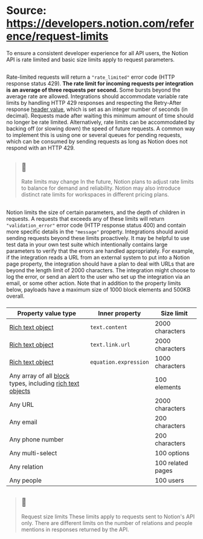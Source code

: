 # Source: https://developers.notion.com/reference/request-limits

To ensure a consistent developer experience for all API users, the Notion API is rate limited and basic size limits apply to request parameters.
## [](https://developers.notion.com/reference/request-limits#rate-limits)
Rate-limited requests will return a `"rate_limited"` error code (HTTP response status 429). **The rate limit for incoming requests per integration is an average of three requests per second.** Some bursts beyond the average rate are allowed. 
Integrations should accommodate variable rate limits by handling HTTP 429 responses and respecting the Retry-After response [header value](https://www.w3.org/Protocols/rfc2616/rfc2616-sec14.html), which is set as an integer number of seconds (in decimal). Requests made after waiting this minimum amount of time should no longer be rate limited.
Alternatively, rate limits can be accommodated by backing off (or slowing down) the speed of future requests. A common way to implement this is using one or several queues for pending requests, which can be consumed by sending requests as long as Notion does not respond with an HTTP 429.
> ## 🚧
> Rate limits may change
> In the future, Notion plans to adjust rate limits to balance for demand and reliability. Notion may also introduce distinct rate limits for workspaces in different pricing plans.
## [](https://developers.notion.com/reference/request-limits#size-limits)
Notion limits the size of certain parameters, and the depth of children in requests. A requests that exceeds any of these limits will return `"validation_error"` error code (HTTP response status 400) and contain more specific details in the `"message"` property.
Integrations should avoid sending requests beyond these limits proactively. It may be helpful to use test data in your own test suite which intentionally contains large parameters to verify that the errors are handled appropriately. For example, if the integration reads a URL from an external system to put into a Notion page property, the integration should have a plan to deal with URLs that are beyond the length limit of 2000 characters. The integration might choose to log the error, or send an alert to the user who set up the integration via an email, or some other action.
Note that in addition to the property limits below, payloads have a maximum size of 1000 block elements and 500KB overall.
### [](https://developers.notion.com/reference/request-limits#limits-for-property-values)
Property value type | Inner property | Size limit  
---|---|---  
[Rich text object](https://developers.notion.com/reference/rich-text) | `text.content` | 2000 characters  
[Rich text object](https://developers.notion.com/reference/rich-text) | `text.link.url` | 2000 characters  
[Rich text object](https://developers.notion.com/reference/rich-text) | `equation.expression` | 1000 characters  
Any array of all [block](https://developers.notion.com/reference/block) types, including [rich text objects](https://developers.notion.com/reference/rich-text) |  | 100 elements  
Any URL |  | 2000 characters  
Any email |  | 200 characters  
Any phone number |  | 200 characters  
Any multi-select |  | 100 options  
Any relation |  | 100 related pages  
Any people |  | 100 users  
> ## 📘
> Request size limits
> These limits apply to requests sent to Notion's API only. There are different limits on the number of relations and people mentions in responses returned by the API.
